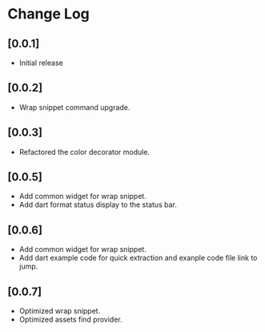 # Change Log

## [0.0.1]

- Initial release

## [0.0.2]

- Wrap snippet command upgrade.

## [0.0.3]

- Refactored the color decorator module.

## [0.0.5]

- Add common widget for wrap snippet.
- Add dart format status display to the status bar.

## [0.0.6]

- Add common widget for wrap snippet.
- Add dart example code for quick extraction and exanple code file link to jump.

## [0.0.7]

- Optimized wrap snippet.
- Optimized assets find provider.